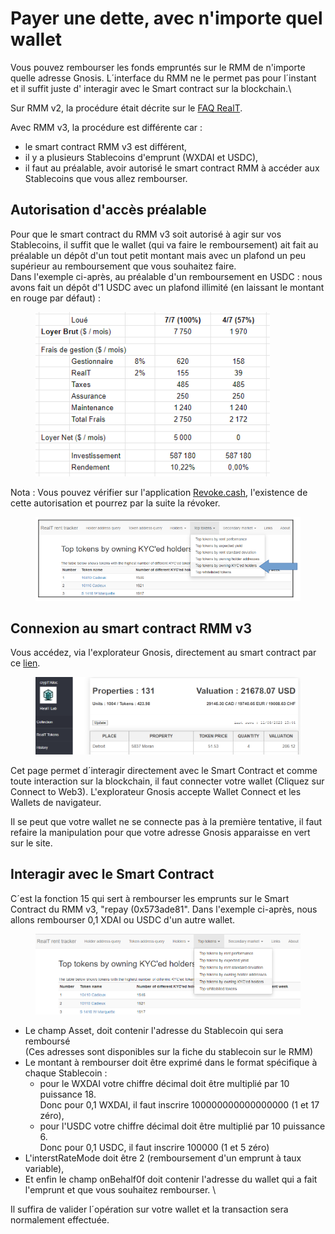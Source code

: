 # Payer une dette, avec n'importe quel wallet

Vous pouvez rembourser les fonds empruntés sur le RMM de n'importe quelle adresse Gnosis. L´interface du RMM ne le permet pas pour l´instant et il suffit juste d' interagir avec le Smart contract sur la blockchain.\


Sur RMM v2, la procédure était décrite sur le [FAQ RealT](https://faq.realt.co/fr/articles/7974754-payer-sa-dette-du-rmm-a-partir-de-n-importe-quelle-adresse).

Avec RMM v3, la procédure est différente car :&#x20;

* le smart contract RMM v3 est différent,
* il y a plusieurs Stablecoins d'emprunt (WXDAI et USDC),
* il faut au préalable, avoir autorisé le smart contract RMM à accéder aux Stablecoins que vous allez rembourser.

## Autorisation d'accès préalable

Pour que le smart contract du RMM v3 soit autorisé à agir sur vos Stablecoins, il suffit que le wallet (qui va faire le remboursement) ait fait au préalable un dépôt d'un tout petit montant mais avec un plafond un peu supérieur au remboursement que vous souhaitez faire.\
Dans l'exemple ci-après, au préalable d'un remboursement en USDC : nous avons fait un dépôt d'1 USDC avec un plafond illimité (en laissant le montant en rouge par défaut) :

<figure><img src="../../.gitbook/assets/image (259).png" alt="" width="375"><figcaption></figcaption></figure>

Nota : Vous pouvez vérifier sur l'application [Revoke.cash](https://revoke.cash/), l'existence de cette autorisation et pourrez par la suite la révoker.

<figure><img src="../../.gitbook/assets/image (262).png" alt="" width="563"><figcaption></figcaption></figure>

## Connexion au smart contract RMM v3

Vous accédez, via l'explorateur Gnosis, directement au smart contract par ce [lien](https://gnosisscan.io/address/0xfb9b496519fca8473fba1af0850b6b8f476bfdb3#writeProxyContract).&#x20;

<figure><img src="../../.gitbook/assets/image (260).png" alt=""><figcaption></figcaption></figure>

Cet page permet d´interagir directement avec le Smart Contract et comme toute interaction sur la blockchain, il faut connecter votre wallet (Cliquez sur Connect to Web3). L'explorateur Gnosis accepte Wallet Connect et les Wallets de navigateur.

Il se peut que votre wallet ne se connecte pas à la première tentative, il faut refaire la manipulation pour que votre adresse Gnosis apparaisse en vert sur le site.

## Interagir avec le Smart Contract <a href="#h_efd1cb9531" id="h_efd1cb9531"></a>

C´est la fonction 15 qui sert à rembourser les emprunts sur le Smart Contract du RMM v3, "repay (0x573ade81". Dans l'exemple ci-après, nous allons rembourser 0,1 XDAI ou USDC d'un autre wallet.

<figure><img src="../../.gitbook/assets/image (261).png" alt="" width="530"><figcaption></figcaption></figure>

* Le champ Asset, doit contenir l'adresse du Stablecoin qui sera remboursé\
  (Ces adresses sont disponibles sur la fiche du stablecoin sur le RMM)
* Le montant à rembourser doit être exprimé dans le format spécifique à chaque Stablecoin :
  * pour le WXDAI votre chiffre décimal doit être multiplié par 10 puissance 18. \
    Donc pour 0,1 WXDAI, il faut inscrire 100000000000000000 (1 et 17 zéro),
  * pour l'USDC votre chiffre décimal doit être multiplié par 10 puissance 6. \
    Donc pour 0,1 USDC, il faut inscrire 100000 (1 et 5 zéro)
* L'interstRateMode doit être 2 (remboursement d'un emprunt à taux variable),
* Et enfin le champ onBehalf0f doit contenir l'adresse du wallet qui a fait l'emprunt et que vous souhaitez rembourser. \


Il suffira de valider l´opération sur votre wallet et la transaction sera normalement effectuée.

